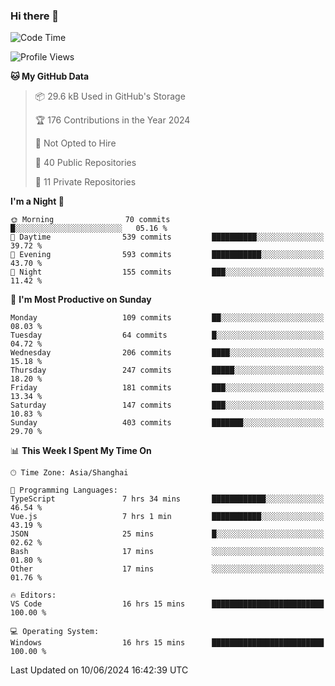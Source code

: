 ### Hi there 👋

<!--
**robinWongM/robinWongM** is a ✨ _special_ ✨ repository because its `README.md` (this file) appears on your GitHub profile.

Here are some ideas to get you started:

- 🔭 I’m currently working on ...
- 🌱 I’m currently learning ...
- 👯 I’m looking to collaborate on ...
- 🤔 I’m looking for help with ...
- 💬 Ask me about ...
- 📫 How to reach me: ...
- 😄 Pronouns: ...
- ⚡ Fun fact: ...
-->

<!--START_SECTION:waka-->
![Code Time](http://img.shields.io/badge/Code%20Time-252%20hrs%201%20min-blue)

![Profile Views](http://img.shields.io/badge/Profile%20Views-0-blue)

**🐱 My GitHub Data** 

> 📦 29.6 kB Used in GitHub's Storage 
 > 
> 🏆 176 Contributions in the Year 2024
 > 
> 🚫 Not Opted to Hire
 > 
> 📜 40 Public Repositories 
 > 
> 🔑 11 Private Repositories 
 > 
**I'm a Night 🦉** 

```text
🌞 Morning                70 commits          █░░░░░░░░░░░░░░░░░░░░░░░░   05.16 % 
🌆 Daytime                539 commits         ██████████░░░░░░░░░░░░░░░   39.72 % 
🌃 Evening                593 commits         ███████████░░░░░░░░░░░░░░   43.70 % 
🌙 Night                  155 commits         ███░░░░░░░░░░░░░░░░░░░░░░   11.42 % 
```
📅 **I'm Most Productive on Sunday** 

```text
Monday                   109 commits         ██░░░░░░░░░░░░░░░░░░░░░░░   08.03 % 
Tuesday                  64 commits          █░░░░░░░░░░░░░░░░░░░░░░░░   04.72 % 
Wednesday                206 commits         ████░░░░░░░░░░░░░░░░░░░░░   15.18 % 
Thursday                 247 commits         █████░░░░░░░░░░░░░░░░░░░░   18.20 % 
Friday                   181 commits         ███░░░░░░░░░░░░░░░░░░░░░░   13.34 % 
Saturday                 147 commits         ███░░░░░░░░░░░░░░░░░░░░░░   10.83 % 
Sunday                   403 commits         ███████░░░░░░░░░░░░░░░░░░   29.70 % 
```


📊 **This Week I Spent My Time On** 

```text
🕑︎ Time Zone: Asia/Shanghai

💬 Programming Languages: 
TypeScript               7 hrs 34 mins       ████████████░░░░░░░░░░░░░   46.54 % 
Vue.js                   7 hrs 1 min         ███████████░░░░░░░░░░░░░░   43.19 % 
JSON                     25 mins             █░░░░░░░░░░░░░░░░░░░░░░░░   02.62 % 
Bash                     17 mins             ░░░░░░░░░░░░░░░░░░░░░░░░░   01.80 % 
Other                    17 mins             ░░░░░░░░░░░░░░░░░░░░░░░░░   01.76 % 

🔥 Editors: 
VS Code                  16 hrs 15 mins      █████████████████████████   100.00 % 

💻 Operating System: 
Windows                  16 hrs 15 mins      █████████████████████████   100.00 % 
```


 Last Updated on 10/06/2024 16:42:39 UTC
<!--END_SECTION:waka-->
